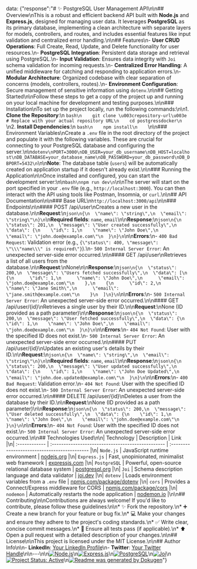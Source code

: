 data: {"response":"# ✨ PostgreSQL User Management API\n\n## Overview\nThis is a robust and efficient backend API built with **Node.js** and **Express.js**, designed for managing user data. It leverages **PostgreSQL** as its primary database, implementing a clean architecture with separate layers for models, controllers, and routes, and includes essential features like input validation and centralized error handling.\n\n## Features\n-   **User CRUD Operations**: Full Create, Read, Update, and Delete functionality for user resources.\n-   **PostgreSQL Integration**: Persistent data storage and retrieval using PostgreSQL.\n-   **Input Validation**: Ensures data integrity with `Joi` schema validation for incoming requests.\n-   **Centralized Error Handling**: A unified middleware for catching and responding to application errors.\n-   **Modular Architecture**: Organized codebase with clear separation of concerns (models, controllers, routes).\n-   **Environment Configuration**: Secure management of sensitive information using `dotenv`.\n\n## Getting Started\n\nFollow these steps to get a copy of the project up and running on your local machine for development and testing purposes.\n\n### Installation\nTo set up the project locally, run the following commands:\n\n1.  **Clone the Repository**:\n    ```bash\n    git clone \u003crepository-url\u003e # Replace with your actual repository URL\n    cd postgressdocker\n    ```\n2.  **Install Dependencies**:\n    ```bash\n    npm install\n    ```\n\n### Environment Variables\nCreate a `.env` file in the root directory of the project and populate it with the following variables. These are crucial for connecting to your PostgreSQL database and configuring the server.\n\n```dotenv\nPORT=3000\nDB_USER=your_db_username\nDB_HOST=localhost\nDB_DATABASE=your_database_name\nDB_PASSWORD=your_db_password\nDB_DBPORT=5432\n```\n\n**Note**: The database table (`users`) will be automatically created on application startup if it doesn't already exist.\n\n### Running the Application\n\nOnce installed and configured, you can start the development server:\n\n```bash\nnpm run dev\n```\n\nThe server will start on the port specified in your `.env` file (e.g., `http://localhost:3000`). You can then interact with the API using tools like Postman, Insomnia, or `curl`.\n\n## API Documentation\n\n### Base URL\n`http://localhost:3000/api`\n\n### Endpoints\n\n#### POST /api/user\nCreates a new user in the database.\n\n**Request**:\n```json\n{\n  \"name\": \"string\",\n  \"email\": \"string\"\n}\n```\n**Required fields**: `name`, `email`\n\n**Response**:\n```json\n{\n  \"status\": 201,\n  \"message\": \"User created successfully\",\n  \"data\": {\n    \"id\": 1,\n    \"name\": \"John Doe\",\n    \"email\": \"john.doe@example.com\"\n  }\n}\n```\n\n**Errors**:\n-   `400 Bad Request`: Validation error (e.g., `{\"status\": 400, \"message\": \"\\\"name\\\" is required\"}`).\n-   `500 Internal Server Error`: An unexpected server-side error occurred.\n\n#### GET /api/user\nRetrieves a list of all users from the database.\n\n**Request**:\nNone\n\n**Response**:\n```json\n{\n  \"status\": 200,\n  \"message\": \"Users fetched successfully\",\n  \"data\": [\n    {\n      \"id\": 1,\n      \"name\": \"John Doe\",\n      \"email\": \"john.doe@example.com\"\n    },\n    {\n      \"id\": 2,\n      \"name\": \"Jane Smith\",\n      \"email\": \"jane.smith@example.com\"\n    }\n  ]\n}\n```\n\n**Errors**:\n-   `500 Internal Server Error`: An unexpected server-side error occurred.\n\n#### GET /api/user/{id}\nRetrieves a single user by their ID.\n\n**Request**:\nNone (ID provided as a path parameter)\n\n**Response**:\n```json\n{\n  \"status\": 200,\n  \"message\": \"User fetched successfully\",\n  \"data\": {\n    \"id\": 1,\n    \"name\": \"John Doe\",\n    \"email\": \"john.doe@example.com\"\n  }\n}\n```\n\n**Errors**:\n-   `404 Not Found`: User with the specified ID does not exist.\n-   `500 Internal Server Error`: An unexpected server-side error occurred.\n\n#### PUT /api/user/{id}\nUpdates an existing user's details by their ID.\n\n**Request**:\n```json\n{\n  \"name\": \"string\",\n  \"email\": \"string\"\n}\n```\n**Required fields**: `name`, `email`\n\n**Response**:\n```json\n{\n  \"status\": 200,\n  \"message\": \"User updated successfully\",\n  \"data\": {\n    \"id\": 1,\n    \"name\": \"John Doe Updated\",\n    \"email\": \"john.doe.updated@example.com\"\n  }\n}\n```\n\n**Errors**:\n-   `400 Bad Request`: Validation error.\n-   `404 Not Found`: User with the specified ID does not exist.\n-   `500 Internal Server Error`: An unexpected server-side error occurred.\n\n#### DELETE /api/user/{id}\nDeletes a user from the database by their ID.\n\n**Request**:\nNone (ID provided as a path parameter)\n\n**Response**:\n```json\n{\n  \"status\": 200,\n  \"message\": \"User deleted successfully\",\n  \"data\": {\n    \"id\": 1,\n    \"name\": \"John Doe\",\n    \"email\": \"john.doe@example.com\"\n  }\n}\n```\n\n**Errors**:\n-   `404 Not Found`: User with the specified ID does not exist.\n-   `500 Internal Server Error`: An unexpected server-side error occurred.\n\n## Technologies Used\n\n| Technology    | Description                                       | Link                                         |\n| :------------ | :------------------------------------------------ | :------------------------------------------- |\n| `Node.js`     | JavaScript runtime environment                    | [nodejs.org](https://nodejs.org/)            |\n| `Express.js`  | Fast, unopinionated, minimalist web framework     | [expressjs.com](https://expressjs.com/)      |\n| `PostgreSQL`  | Powerful, open-source relational database system  | [postgresql.org](https://www.postgresql.org/) |\n| `Joi`         | Schema description language and data validator    | [joi.dev](https://joi.dev/)                  |\n| `dotenv`      | Loads environment variables from a `.env` file    | [npmjs.com/package/dotenv](https://www.npmjs.com/package/dotenv) |\n| `cors`        | Provides a Connect/Express middleware for CORS    | [npmjs.com/package/cors](https://www.npmjs.com/package/cors)     |\n| `nodemon`     | Automatically restarts the node application       | [nodemon.io](https://nodemon.io/)            |\n\n## Contributing\n\nContributions are always welcome! If you'd like to contribute, please follow these guidelines:\n\n*   ✨ Fork the repository.\n*   ➕ Create a new branch for your feature or bug fix.\n*   💻 Make your changes and ensure they adhere to the project's coding standards.\n*   ✅ Write clear, concise commit messages.\n*   🧪 Ensure all tests pass (if applicable).\n*   ⬆️ Open a pull request with a detailed description of your changes.\n\n## License\n\nThis project is licensed under the MIT License.\n\n## Author Info\n\n-   **LinkedIn**: [Your LinkedIn Profile](https://linkedin.com/in/yourusername)\n-   **Twitter**: [Your Twitter Handle](https://twitter.com/yourusername)\n\n---\n\n[![Node.js](https://img.shields.io/badge/Node.js-339933?style=for-the-badge\u0026logo=node.js\u0026logoColor=white)](https://nodejs.org/)\n[![Express.js](https://img.shields.io/badge/Express.js-000000?style=for-the-badge\u0026logo=express\u0026logoColor=white)](https://expressjs.com/)\n[![PostgreSQL](https://img.shields.io/badge/PostgreSQL-316192?style=for-the-badge\u0026logo=postgresql\u0026logoColor=white)](https://www.postgresql.org/)\n[![Joi](https://img.shields.io/badge/Joi-1A4C56?style=for-the-badge\u0026logo=joi\u0026logoColor=white)](https://joi.dev/)\n[![Project Status: Active](https://img.shields.io/badge/status-active-success.svg)](https://www.repostatus.org/#active)\n[![Readme was generated by Dokugen](https://img.shields.io/badge/Readme%20was%20generated%20by-Dokugen-brightgreen)](https://www.npmjs.com/package/dokugen)"}

